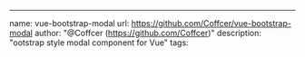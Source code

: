 ---
name: vue-bootstrap-modal
url: https://github.com/Coffcer/vue-bootstrap-modal
author: "@Coffcer (https://github.com/Coffcer)"
description: "ootstrap style modal component for Vue"
tags: